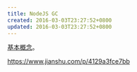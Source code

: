```yaml
---
title: NodeJS GC
created: 2016-03-03T23:27:52+0800
updated: 2016-03-03T23:27:52+0800
---
```



[基本概念](../language/gc.md)。

https://www.jianshu.com/p/4129a3fce7bb
